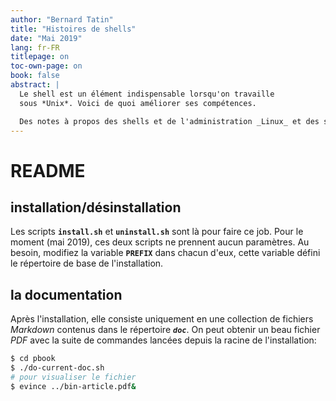 ```yaml
---
author: "Bernard Tatin"
title: "Histoires de shells"
date: "Mai 2019"
lang: fr-FR
titlepage: on
toc-own-page: on
book: false
abstract: |
  Le shell est un élément indispensable lorsqu'on travaille
  sous *Unix*. Voici de quoi améliorer ses compétences.

  Des notes à propos des shells et de l'administration _Linux_ et des scripts, beaucoup de scripts.
---
```

# README

## installation/désinstallation

Les scripts **`install.sh`** et **`uninstall.sh`** sont là pour faire ce job. Pour le moment (mai 2019), ces deux scripts ne prennent aucun paramètres. Au besoin, modifiez la variable **`PREFIX`** dans chacun d'eux, cette variable défini le répertoire de base de l'installation.

## la documentation

Après l'installation, elle consiste uniquement en une collection de fichiers *Markdown* contenus dans le répertoire ***`doc`***. On peut obtenir un beau fichier *PDF* avec la suite de commandes lancées depuis la racine de l'installation:

```sh
$ cd pbook
$ ./do-current-doc.sh
# pour visualiser le fichier
$ evince ../bin-article.pdf&
```
